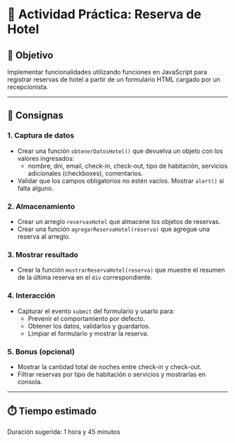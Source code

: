 
# 🏨 Actividad Práctica: Reserva de Hotel

## 🎯 Objetivo
Implementar funcionalidades utilizando funciones en JavaScript para registrar reservas de hotel a partir de un formulario HTML cargado por un recepcionista.

---

## 📝 Consignas

### 1. Captura de datos
- Crear una función `obtenerDatosHotel()` que devuelva un objeto con los valores ingresados:
  - nombre, dni, email, check-in, check-out, tipo de habitación, servicios adicionales (checkboxes), comentarios.
- Validar que los campos obligatorios no estén vacíos. Mostrar `alert()` si falta alguno.

### 2. Almacenamiento
- Crear un arreglo `reservasHotel` que almacene los objetos de reservas.
- Crear una función `agregarReservaHotel(reserva)` que agregue una reserva al arreglo.

### 3. Mostrar resultado
- Crear la función `mostrarReservaHotel(reserva)` que muestre el resumen de la última reserva en el `div` correspondiente.

### 4. Interacción
- Capturar el evento `submit` del formulario y usarlo para:
  - Prevenir el comportamiento por defecto.
  - Obtener los datos, validarlos y guardarlos.
  - Limpiar el formulario y mostrar la reserva.

### 5. Bonus (opcional)
- Mostrar la cantidad total de noches entre check-in y check-out.
- Filtrar reservas por tipo de habitación o servicios y mostrarlas en consola.

---

## ⏱️ Tiempo estimado
Duración sugerida: 1 hora y 45 minutos
